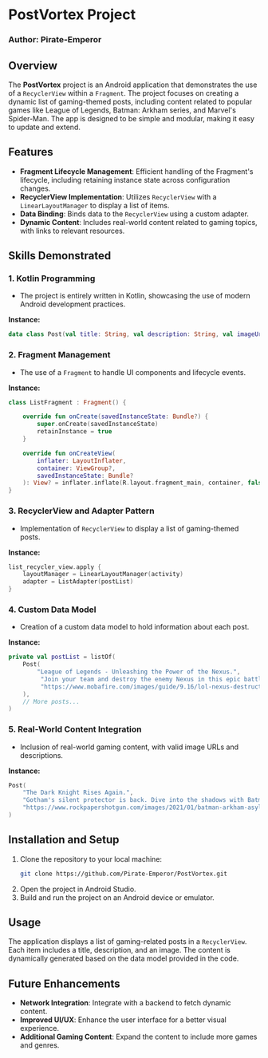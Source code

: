 # PostVortex Project

### Author: Pirate-Emperor

## Overview

The **PostVortex** project is an Android application that demonstrates the use of a `RecyclerView` within a `Fragment`. The project focuses on creating a dynamic list of gaming-themed posts, including content related to popular games like League of Legends, Batman: Arkham series, and Marvel's Spider-Man. The app is designed to be simple and modular, making it easy to update and extend.

## Features

- **Fragment Lifecycle Management**: Efficient handling of the Fragment's lifecycle, including retaining instance state across configuration changes.
- **RecyclerView Implementation**: Utilizes `RecyclerView` with a `LinearLayoutManager` to display a list of items.
- **Data Binding**: Binds data to the `RecyclerView` using a custom adapter.
- **Dynamic Content**: Includes real-world content related to gaming topics, with links to relevant resources.

## Skills Demonstrated

### 1. **Kotlin Programming**
   - The project is entirely written in Kotlin, showcasing the use of modern Android development practices.

   **Instance:**
   ```kotlin
   data class Post(val title: String, val description: String, val imageUrl: String)
   ```

### 2. **Fragment Management**
   - The use of a `Fragment` to handle UI components and lifecycle events.

   **Instance:**
   ```kotlin
   class ListFragment : Fragment() {

       override fun onCreate(savedInstanceState: Bundle?) {
           super.onCreate(savedInstanceState)
           retainInstance = true
       }

       override fun onCreateView(
           inflater: LayoutInflater,
           container: ViewGroup?,
           savedInstanceState: Bundle?
       ): View? = inflater.inflate(R.layout.fragment_main, container, false)
   }
   ```

### 3. **RecyclerView and Adapter Pattern**
   - Implementation of `RecyclerView` to display a list of gaming-themed posts.

   **Instance:**
   ```kotlin
   list_recycler_view.apply {
       layoutManager = LinearLayoutManager(activity)
       adapter = ListAdapter(postList)
   }
   ```

### 4. **Custom Data Model**
   - Creation of a custom data model to hold information about each post.

   **Instance:**
   ```kotlin
   private val postList = listOf(
       Post(
           "League of Legends - Unleashing the Power of the Nexus.",
            "Join your team and destroy the enemy Nexus in this epic battle of wits and reflexes. Every decision counts in the world of Runeterra.",
            "https://www.mobafire.com/images/guide/9.16/lol-nexus-destruction.jpg"
       ),
       // More posts...
   )
   ```

### 5. **Real-World Content Integration**
   - Inclusion of real-world gaming content, with valid image URLs and descriptions.

   **Instance:**
   ```kotlin
   Post(
       "The Dark Knight Rises Again.",
       "Gotham's silent protector is back. Dive into the shadows with Batman as he faces off against his rogues' gallery in yet another thrilling adventure.",
       "https://www.rockpapershotgun.com/images/2021/01/batman-arkham-asylum.jpg"
   )
   ```

## Installation and Setup

1. Clone the repository to your local machine:
   ```bash
   git clone https://github.com/Pirate-Emperor/PostVortex.git
   ```
2. Open the project in Android Studio.
3. Build and run the project on an Android device or emulator.

## Usage

The application displays a list of gaming-related posts in a `RecyclerView`. Each item includes a title, description, and an image. The content is dynamically generated based on the data model provided in the code.

## Future Enhancements

- **Network Integration**: Integrate with a backend to fetch dynamic content.
- **Improved UI/UX**: Enhance the user interface for a better visual experience.
- **Additional Gaming Content**: Expand the content to include more games and genres.

